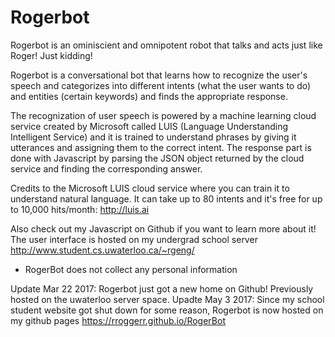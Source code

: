 # Rogerbot

Rogerbot is an ominiscient and omnipotent robot that talks and acts just like Roger!
Just kidding!

Rogerbot is a conversational bot that learns how to recognize the user's speech and categorizes into different intents (what the user wants to do) and entities (certain keywords) and finds the appropriate response.

The recognization of user speech is powered by a machine learning cloud service created by Microsoft called LUIS (Language Understanding Intelligent Service) and it is trained to understand phrases by giving it utterances and assigning them to the correct intent. The response part is done with Javascript by parsing the JSON object returned by the cloud service and finding the corresponding answer.

Credits to the Microsoft LUIS cloud service where you can train it to understand natural language. It can take up to 80 intents and it's free for up to 10,000 hits/month: http://luis.ai

Also check out my Javascript on Github if you want to learn more about it! The user interface is hosted on my undergrad school server http://www.student.cs.uwaterloo.ca/~rgeng/

* RogerBot does not collect any personal information

Update Mar 22 2017: Rogerbot just got a new home on Github! Previously hosted on the uwaterloo server space.
Upadte May 3 2017: Since my school student website got shut down for some reason, Rogerbot is now hosted on my github pages https://rroggerr.github.io/RogerBot
